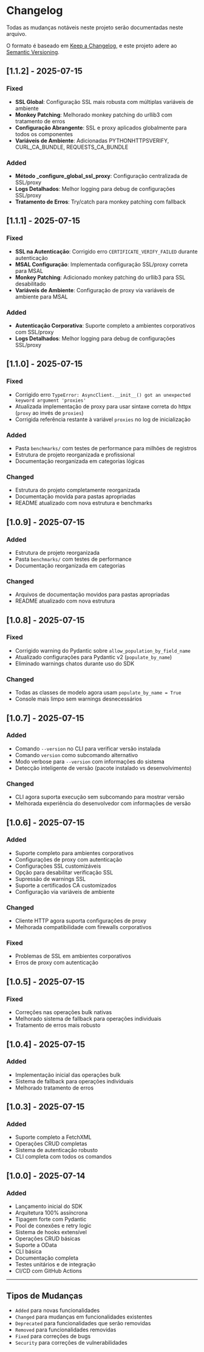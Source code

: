 # Changelog

Todas as mudanças notáveis neste projeto serão documentadas neste arquivo.

O formato é baseado em [Keep a Changelog](https://keepachangelog.com/en/1.0.0/),
e este projeto adere ao [Semantic Versioning](https://semver.org/spec/v2.0.0.html).

## [1.1.2] - 2025-07-15

### Fixed
- **SSL Global**: Configuração SSL mais robusta com múltiplas variáveis de ambiente
- **Monkey Patching**: Melhorado monkey patching do urllib3 com tratamento de erros
- **Configuração Abrangente**: SSL e proxy aplicados globalmente para todos os componentes
- **Variáveis de Ambiente**: Adicionadas PYTHONHTTPSVERIFY, CURL_CA_BUNDLE, REQUESTS_CA_BUNDLE

### Added
- **Método _configure_global_ssl_proxy**: Configuração centralizada de SSL/proxy
- **Logs Detalhados**: Melhor logging para debug de configurações SSL/proxy
- **Tratamento de Erros**: Try/catch para monkey patching com fallback

## [1.1.1] - 2025-07-15

### Fixed
- **SSL na Autenticação**: Corrigido erro `CERTIFICATE_VERIFY_FAILED` durante autenticação
- **MSAL Configuração**: Implementada configuração SSL/proxy correta para MSAL
- **Monkey Patching**: Adicionado monkey patching do urllib3 para SSL desabilitado
- **Variáveis de Ambiente**: Configuração de proxy via variáveis de ambiente para MSAL

### Added
- **Autenticação Corporativa**: Suporte completo a ambientes corporativos com SSL/proxy
- **Logs Detalhados**: Melhor logging para debug de configurações SSL/proxy

## [1.1.0] - 2025-07-15

### Fixed
- Corrigido erro `TypeError: AsyncClient.__init__() got an unexpected keyword argument 'proxies'`
- Atualizada implementação de proxy para usar sintaxe correta do httpx (`proxy` ao invés de `proxies`)
- Corrigida referência restante à variável `proxies` no log de inicialização

### Added
- Pasta `benchmarks/` com testes de performance para milhões de registros
- Estrutura de projeto reorganizada e profissional
- Documentação reorganizada em categorias lógicas

### Changed
- Estrutura do projeto completamente reorganizada
- Documentação movida para pastas apropriadas
- README atualizado com nova estrutura e benchmarks

## [1.0.9] - 2025-07-15

### Added
- Estrutura de projeto reorganizada
- Pasta `benchmarks/` com testes de performance
- Documentação reorganizada em categorias

### Changed
- Arquivos de documentação movidos para pastas apropriadas
- README atualizado com nova estrutura

## [1.0.8] - 2025-07-15

### Fixed
- Corrigido warning do Pydantic sobre `allow_population_by_field_name`
- Atualizado configurações para Pydantic v2 (`populate_by_name`)
- Eliminado warnings chatos durante uso do SDK

### Changed
- Todas as classes de modelo agora usam `populate_by_name = True`
- Console mais limpo sem warnings desnecessários

## [1.0.7] - 2025-07-15

### Added
- Comando `--version` no CLI para verificar versão instalada
- Comando `version` como subcomando alternativo
- Modo verbose para `--version` com informações do sistema
- Detecção inteligente de versão (pacote instalado vs desenvolvimento)

### Changed
- CLI agora suporta execução sem subcomando para mostrar versão
- Melhorada experiência do desenvolvedor com informações de versão

## [1.0.6] - 2025-07-15

### Added
- Suporte completo para ambientes corporativos
- Configurações de proxy com autenticação
- Configurações SSL customizáveis
- Opção para desabilitar verificação SSL
- Supressão de warnings SSL
- Suporte a certificados CA customizados
- Configuração via variáveis de ambiente

### Changed
- Cliente HTTP agora suporta configurações de proxy
- Melhorada compatibilidade com firewalls corporativos

### Fixed
- Problemas de SSL em ambientes corporativos
- Erros de proxy com autenticação

## [1.0.5] - 2025-07-15

### Fixed
- Correções nas operações bulk nativas
- Melhorado sistema de fallback para operações individuais
- Tratamento de erros mais robusto

## [1.0.4] - 2025-07-15

### Added
- Implementação inicial das operações bulk
- Sistema de fallback para operações individuais
- Melhorado tratamento de erros

## [1.0.3] - 2025-07-15

### Added
- Suporte completo a FetchXML
- Operações CRUD completas
- Sistema de autenticação robusto
- CLI completa com todos os comandos

## [1.0.0] - 2025-07-14

### Added
- Lançamento inicial do SDK
- Arquitetura 100% assíncrona
- Tipagem forte com Pydantic
- Pool de conexões e retry logic
- Sistema de hooks extensível
- Operações CRUD básicas
- Suporte a OData
- CLI básica
- Documentação completa
- Testes unitários e de integração
- CI/CD com GitHub Actions

---

## Tipos de Mudanças

- `Added` para novas funcionalidades
- `Changed` para mudanças em funcionalidades existentes
- `Deprecated` para funcionalidades que serão removidas
- `Removed` para funcionalidades removidas
- `Fixed` para correções de bugs
- `Security` para correções de vulnerabilidades

